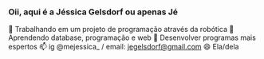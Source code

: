 ### Oii, aqui é a Jéssica Gelsdorf ou apenas Jé

 🔭 Trabalhando em um projeto de programação através da robótica 
 🌱 Aprendendo database, programação e web
 🤔 Desenvolver programas mais espertos 
 📫 ig @mejessica_ / email: jegelsdorf@gmail.com
 😄 Ela/dela
